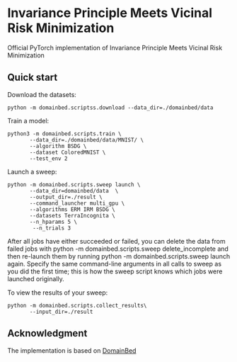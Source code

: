 # Invariance Principle Meets Vicinal Risk Minimization

Official PyTorch implementation of Invariance Principle Meets Vicinal Risk Minimization


## Quick start

Download the datasets:
```
python -m domainbed.scriptss.download --data_dir=./domainbed/data
```

Train a model:
```
python3 -m domainbed.scripts.train \
       --data_dir=./domainbed/data/MNIST/ \
       --algorithm BSDG \
       --dataset ColoredMNIST \
       --test_env 2
```

Launch a sweep:

```
python -m domainbed.scripts.sweep launch \
       --data_dir=domainbed/data  \
       --output_dir=./result \
       --command_launcher multi_gpu \
       --algorithms ERM IRM BSDG \
       --datasets TerraIncognita \
       --n_hparams 5 \
        --n_trials 3
```

After all jobs have either succeeded or failed, you can delete the data from failed jobs with python -m domainbed.scripts.sweep delete_incomplete and then re-launch them by running python -m domainbed.scripts.sweep launch again. Specify the same command-line arguments in all calls to sweep as you did the first time; this is how the sweep script knows which jobs were launched originally.

To view the results of your sweep:

```
python -m domainbed.scripts.collect_results\
       --input_dir=./result
```

## Acknowledgment

The implementation is based on [DomainBed](https://github.com/facebookresearch/DomainBed)

